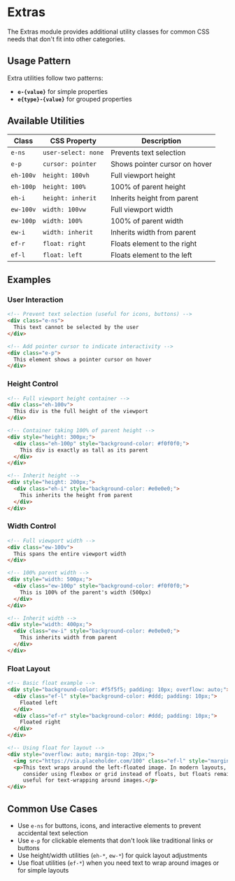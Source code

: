 # Extras

The Extras module provides additional utility classes for common CSS needs that don't fit into other categories.

## Usage Pattern

Extra utilities follow two patterns:
- **`e-{value}`** for simple properties
- **`e{type}-{value}`** for grouped properties

## Available Utilities

| Class                         | CSS Property              | Description                         |
| ----------------------------- | ------------------------- | ----------------------------------- |
| <code class="big">e-ns</code> | `user-select: none`       | Prevents text selection             |
| <code class="big">e-p</code>  | `cursor: pointer`         | Shows pointer cursor on hover       |
| <code class="big">eh-100v</code> | `height: 100vh`        | Full viewport height                |
| <code class="big">eh-100p</code> | `height: 100%`         | 100% of parent height               |
| <code class="big">eh-i</code> | `height: inherit`         | Inherits height from parent         |
| <code class="big">ew-100v</code> | `width: 100vw`         | Full viewport width                 |
| <code class="big">ew-100p</code> | `width: 100%`          | 100% of parent width                |
| <code class="big">ew-i</code> | `width: inherit`          | Inherits width from parent          |
| <code class="big">ef-r</code> | `float: right`            | Floats element to the right         |
| <code class="big">ef-l</code> | `float: left`             | Floats element to the left          |

## Examples

### User Interaction

```html
<!-- Prevent text selection (useful for icons, buttons) -->
<div class="e-ns">
  This text cannot be selected by the user
</div>

<!-- Add pointer cursor to indicate interactivity -->
<div class="e-p">
  This element shows a pointer cursor on hover
</div>
```

### Height Control

```html
<!-- Full viewport height container -->
<div class="eh-100v">
  This div is the full height of the viewport
</div>

<!-- Container taking 100% of parent height -->
<div style="height: 300px;">
  <div class="eh-100p" style="background-color: #f0f0f0;">
    This div is exactly as tall as its parent
  </div>
</div>

<!-- Inherit height -->
<div style="height: 200px;">
  <div class="eh-i" style="background-color: #e0e0e0;">
    This inherits the height from parent
  </div>
</div>
```

### Width Control

```html
<!-- Full viewport width -->
<div class="ew-100v">
  This spans the entire viewport width
</div>

<!-- 100% parent width -->
<div style="width: 500px;">
  <div class="ew-100p" style="background-color: #f0f0f0;">
    This is 100% of the parent's width (500px)
  </div>
</div>

<!-- Inherit width -->
<div style="width: 400px;">
  <div class="ew-i" style="background-color: #e0e0e0;">
    This inherits width from parent
  </div>
</div>
```

### Float Layout

```html
<!-- Basic float example -->
<div style="background-color: #f5f5f5; padding: 10px; overflow: auto;">
  <div class="ef-l" style="background-color: #ddd; padding: 10px;">
    Floated left
  </div>
  <div class="ef-r" style="background-color: #ddd; padding: 10px;">
    Floated right
  </div>
</div>

<!-- Using float for layout -->
<div style="overflow: auto; margin-top: 20px;">
  <img src="https://via.placeholder.com/100" class="ef-l" style="margin-right: 10px;">
  <p>This text wraps around the left-floated image. In modern layouts, 
     consider using flexbox or grid instead of floats, but floats remain
     useful for text-wrapping around images.</p>
</div>
```

## Common Use Cases

- Use `e-ns` for buttons, icons, and interactive elements to prevent accidental text selection
- Use `e-p` for clickable elements that don't look like traditional links or buttons
- Use height/width utilities (`eh-*`, `ew-*`) for quick layout adjustments
- Use float utilities (`ef-*`) when you need text to wrap around images or for simple layouts
